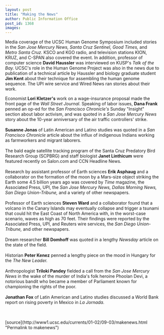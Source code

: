 ```yaml
---
layout: post
title: "Making the News"
author: Public Information Office
post_id: 1368
images:
---
```


<p>
  Media coverage of the UCSC Human Genome Symposium included stories in the <i>San Jose Mercury News, Santa Cruz Sentinel, Good Times,</i> and <i>Metro Santa Cruz.</i> KSCO and KGO radio, and television stations KION, KRUZ, and C-SPAN also covered the event. In addition, professor of computer science <b>David Haussler</b> was interviewed on KUSP's <i>Talk of the Bay.</i> UCSC's role in the Human Genome Project was also in the news due to publication of a technical article by Haussler and biology graduate student <b>Jim Kent</b> about their technique for assembling the human genome sequence. The UPI wire service and Wired News ran stories about their work.
</p>
<p>
  Economist <b>Lori Kletzer's</b> work on a wage-insurance proposal made the front page of the <i>Wall Street Journal</i>. Speaking of labor issues, <b>Dana Frank</b> penned an op-ed for the <i>San Francisco Chronicle's</i> Sunday "Insight" section about labor activism, and was quoted in a <i>San Jose Mercury News</i> story about the 10-year anniversary of the air traffic controllers' strike.<br>
  <br>
  <b>Susanne Jonas</b> of Latin American and Latino studies was quoted in a <i>San Francisco Chronicle</i> article about the influx of indigenous Indians working as farmworkers and migrant laborers.<br>
  <br>
  The bald eagle satellite tracking program of the Santa Cruz Predatory Bird Research Group (SCPBRG) and staff biologist <b>Janet Linthicum</b> were featured recently on Salon.com and CCN Headline News.<br>
  <br>
  Research by assistant professor of Earth sciences <b>Erik Asphaug</b> and a collaborator on the formation of the moon by a Mars-size object striking the Earth some 4.5 billion years ago was covered by <i>Time</i> magazine, the Associated Press, UPI, the <i>San Jose Mercury News, Dallas Morning News,</i> <i>San Diego Union-Tribune,</i> and a variety of other newspapers.<br>
  <br>
  Professor of Earth sciences <b>Steven Ward</b> and a collaborator found that a volcano in the Canary Islands may eventually collapse and trigger a tsunami that could hit the East Coast of North America with, in the worst-case scenario, waves as high as 70 feet. Their findings were reported by the Associated Press, UPI, and Reuters wire services, the <i>San Diego Union-Tribune,</i> and other newspapers.<br>
  <br>
  Dream researcher <b>Bill Domhoff</b> was quoted in a lengthy <i>Newsday</i> article on the state of the field.<br>
  <br>
  Historian <b>Peter Kenez</b> penned a lengthy piece on the mood in Hungary for the <i>The</i> <i>New Leader.<br>
  <br></i>Anthropologist <b>Triloki Pandey</b> fielded a call from the <i>San Jose Mercury News</i> in the wake of the murder of India's folk heroine Phoolan Devi, a notorious bandit who became a member of Parliament known for championing the rights of the poor.<br>
  <br>
  <b>Jonathan Fox</b> of Latin American and Latino studies discussed a World Bank report on rising poverty in Mexico in <i>La Jornada.</i><br>
  <br>
  <br>
  </p>
[source](http://www1.ucsc.edu/currents/01-02/09-03/makenews.html "Permalink to makenews")
